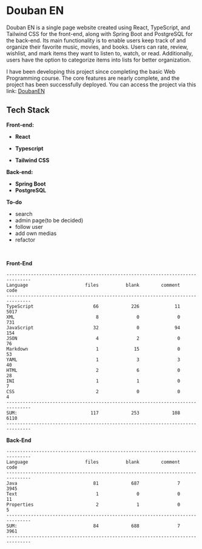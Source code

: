 # Douban EN

Douban EN is a single page website created using React, TypeScript, and Tailwind CSS for the front-end, along with
Spring Boot and PostgreSQL for the back-end. Its main functionality is to enable users keep track of and organize their favorite
music, movies, and books. Users can rate, review, wishlist, and mark items they want to listen to, watch, or
read. Additionally, users have the option to categorize items into lists for better organization.

I have been developing this project since completing the basic Web Programming course. The core features are nearly
complete, and the project has been successfully deployed. You can access the project via this link:
[DoubanEN](https://nice-water-005626e10.4.azurestaticapps.net/)

## Tech Stack

**Front-end:**

- **React**

- **Typescript**

- **Tailwind CSS**

**Back-end:**

- **Spring Boot**
- **PostgreSQL**

**To-do**
- search
- admin page(to be decided)
- follow user
- add own medias
- refactor

<br>

**Front-End**

```
-------------------------------------------------------------------------------
Language                     files          blank        comment           code
-------------------------------------------------------------------------------
TypeScript                      66            226             11           5017
XML                              8              0              0            731
JavaScript                      32              0             94            154
JSON                             4              2              0             76
Markdown                         1             15              0             53
YAML                             1              3              3             40
HTML                             2              6              0             28
INI                              1              1              0              7
CSS                              2              0              0              4
-------------------------------------------------------------------------------
SUM:                           117            253            108           6110
-------------------------------------------------------------------------------
```

**Back-End**

```
-------------------------------------------------------------------------------
Language                     files          blank        comment           code
-------------------------------------------------------------------------------
Java                            81            687              7           3945
Text                             1              0              0             11
Properties                       2              1              0              5
-------------------------------------------------------------------------------
SUM:                            84            688              7           3961
-------------------------------------------------------------------------------
```
